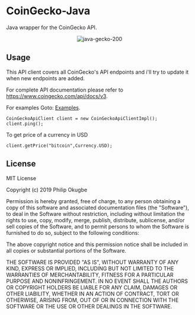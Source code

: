 # CoinGecko-Java
Java wrapper for the CoinGecko API.
<p align="center">
    <img src="https://i.ibb.co/sRLCZk2/java-gecko-200.png" alt="java-gecko-200" alt="CoinGecko-Java logo" alt="CoinGecko-Java Logo"/>
</p>

## Usage
This API client covers all CoinGecko's API endpoints and i'll try to update it when new endpoints are added.

For complete API documentation please refer to https://www.coingecko.com/api/docs/v3.

For examples Goto: <a href="https://github.com/Philipinho/CoinGecko-Java/tree/master/src/test/java/com/litesoftwares/coingecko/examples">Examples</a>.

```
CoinGeckoApiClient client = new CoinGeckoApiClientImpl();
client.ping();
```

To get price of a currency in USD
```
client.getPrice("bitcoin",Currency.USD);
```

## License
MIT License

Copyright (c) 2019 Philip Okugbe

Permission is hereby granted, free of charge, to any person obtaining a copy
of this software and associated documentation files (the "Software"), to deal
in the Software without restriction, including without limitation the rights
to use, copy, modify, merge, publish, distribute, sublicense, and/or sell
copies of the Software, and to permit persons to whom the Software is
furnished to do so, subject to the following conditions:

The above copyright notice and this permission notice shall be included in all
copies or substantial portions of the Software.

THE SOFTWARE IS PROVIDED "AS IS", WITHOUT WARRANTY OF ANY KIND, EXPRESS OR
IMPLIED, INCLUDING BUT NOT LIMITED TO THE WARRANTIES OF MERCHANTABILITY,
FITNESS FOR A PARTICULAR PURPOSE AND NONINFRINGEMENT. IN NO EVENT SHALL THE
AUTHORS OR COPYRIGHT HOLDERS BE LIABLE FOR ANY CLAIM, DAMAGES OR OTHER
LIABILITY, WHETHER IN AN ACTION OF CONTRACT, TORT OR OTHERWISE, ARISING FROM,
OUT OF OR IN CONNECTION WITH THE SOFTWARE OR THE USE OR OTHER DEALINGS IN THE
SOFTWARE.
